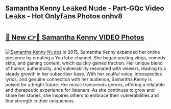 ## Samantha Kenny Le𝚊ked N𝚞de - Part-GQc Video Le𝚊ks - Hot Onlyf𝚊ns Photos onhv8

# <h2><a href="http://ab67761.deff.icu/?id=Samantha+Kenny">🔗 New 👉🔴 Samantha Kenny VIDEO Photos</a></h2>

[![Samantha Kenny N𝚞des](https://i.imgur.com/rIISA9y.gif)](http://ab67761.deff.icu/?id=Samantha+Kenny)
In 2015, Samantha Kenny expanded her online presence by creating a YouTube channel. She began posting vlogs, comedy skits, and gaming content, which quickly gained traction. Her unique blend of humor, authenticity, and vulnerability resonated with viewers, leading to a steady growth in her subscriber base. With her soulful voice, introspective lyrics, and genuine connection with her audience, Samantha Kenny is poised for a bright future. Her music transcends genres, offering a relatable and therapeutic experience for listeners. As she continues to grow and share her stories, she inspires others to embrace their vulnerabilities and find strength in their uniqueness.
